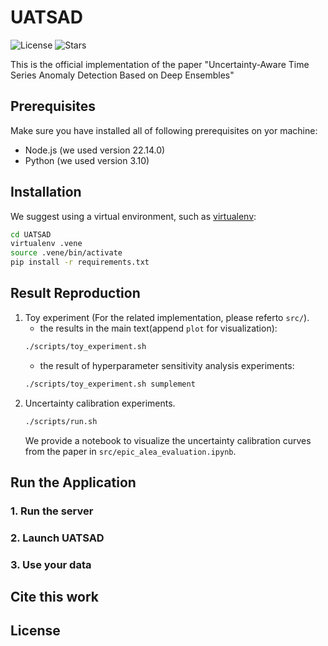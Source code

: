 # UATSAD
![License](https://img.shields.io/github/license/xl814/UATSAD)
![Stars](https://img.shields.io/github/stars/xl814/UATSAD?style=social)

This is the official implementation of the paper "Uncertainty-Aware Time Series Anomaly Detection
Based on Deep Ensembles" 
## Prerequisites
Make sure you have installed all of following prerequisites on yor machine:
- Node.js (we used version 22.14.0)
- Python (we used version 3.10)
## Installation
We suggest using a virtual environment, such as [virtualenv](https://virtualenv.pypa.io/en/latest/):
```bash
cd UATSAD
virtualenv .vene
source .vene/bin/activate
pip install -r requirements.txt
```

## Result Reproduction
1. Toy experiment (For the related implementation, please referto `src/`).
    - the results in the main text(append `plot` for visualization): 
    ```bash
    ./scripts/toy_experiment.sh
    ```
    - the result of hyperparameter sensitivity analysis experiments:
    ```bash
    ./scripts/toy_experiment.sh sumplement
     ```
2. Uncertainty calibration experiments. 
    ```bash
    ./scripts/run.sh
    ```
    We provide a notebook to visualize the uncertainty calibration curves from the paper in `src/epic_alea_evaluation.ipynb`.

## Run the Application
### 1. Run the server
### 2. Launch UATSAD
### 3. Use your data
## Cite this work

## License